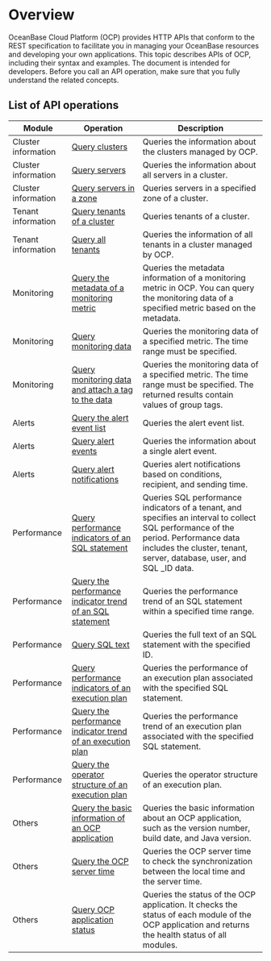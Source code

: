 Overview 
=============================

OceanBase Cloud Platform (OCP) provides HTTP APIs that conform to the REST specification to facilitate you in managing your OceanBase resources and developing your own applications. This topic describes APIs of OCP, including their syntax and examples. The document is intended for developers. Before you call an API operation, make sure that you fully understand the related concepts. 

**List of API operations** 
-----------------------------------------------




|            Module            |                                                 Operation                                                 |                                                                                                 Description                                                                                                  |
|------------------------------|-----------------------------------------------------------------------------------------------------------|--------------------------------------------------------------------------------------------------------------------------------------------------------------------------------------------------------------|
| Cluster information          | [Query clusters](300.cluster-information/100.query-clusters.md)                                             | Queries the information about the clusters managed by OCP.                                                                                                                                                   |
| Cluster information          | [Query servers](300.cluster-information/2400.query-servers.md)                                              | Queries the information about all servers in a cluster.                                                                                                                                                      |
| Cluster information          | [Query servers in a zone](300.cluster-information/2500.query-servers-in-a-zone.md)                                    | Queries servers in a specified zone of a cluster.                                                                                                                                                            |
| Tenant information           | [Query tenants of a cluster](400.tenant-information/100.query-tenants-of-a-cluster.md)                                 | Queries tenants of a cluster.                                                                                                                                                                                |
| Tenant information           | [Query all tenants](400.tenant-information/200.query-all-tenants.md)                                          | Queries the information of all tenants in a cluster managed by OCP.                                                                                                                                          |
|  Monitoring  | [Query the metadata of a monitoring metric](800.monitoring/100.query-the-metadata-of-a-monitoring-metric.md)                  | Queries the metadata information of a monitoring metric in OCP. You can query the monitoring data of a specified metric based on the metadata.                                                               |
|  Monitoring  | [Query monitoring data](800.monitoring/200.query-monitoring-data.md)                                      | Queries the monitoring data of a specified metric. The time range must be specified.                                                                                                                         |
|  Monitoring  | [Query monitoring data and attach a tag to the data](800.monitoring/300.query-monitoring-data-and-attach-a-tag-to-the-data.md)         | Queries the monitoring data of a specified metric. The time range must be specified. The returned results contain values of group tags.                                                                      |
| Alerts                       | [Query the alert event list](900.alert/100.alert-events/100.query-the-alert-event-list.md)                                 | Queries the alert event list.                                                                                                                                                                                |
| Alerts                       | [Query alert events](900.alert/100.alert-events/200.query-alert-events.md)                                         | Queries the information about a single alert event.                                                                                                                                                          |
| Alerts                       | [Query alert notifications](900.alert/200.alert-notification/100.query-alert-notifications.md)                                  | Queries alert notifications based on conditions, recipient, and sending time.                                                                                                                                |
|  Performance | [Query performance indicators of an SQL statement](1400.sql-performance/100.query-performance-indicators-of-an-sqL-statement.md)           | Queries SQL performance indicators of a tenant, and specifies an interval to collect SQL performance of the period. Performance data includes the cluster, tenant, server, database, user, and SQL _ID data. |
|  Performance | [Query the performance indicator trend of an SQL statement](1400.sql-performance/200.query-the-performance-indicator-trend-of-an-sqL-state.md)  | Queries the performance trend of an SQL statement within a specified time range.                                                                                                                             |
|  Performance | [Query SQL text](1400.sql-performance/300.query-sql-text.md)                                             | Queries the full text of an SQL statement with the specified ID.                                                                                                                                             |
|  Performance | [Query performance indicators of an execution plan](1400.sql-performance/400.query-performance-indicators-of-an-execution-plan.md)          | Queries the performance of an execution plan associated with the specified SQL statement.                                                                                                                    |
|  Performance | [Query the performance indicator trend of an execution plan](1400.sql-performance/500.query-the-performance-indicator-trend-of-an-execution-plan.md) | Queries the performance trend of an execution plan associated with the specified SQL statement.                                                                                                              |
|  Performance | [Query the operator structure of an execution plan](1400.sql-performance/600.query-the-operator-structure-of-an-execution-plan.md)          | Queries the operator structure of an execution plan.                                                                                                                                                         |
|  Others      | [Query the basic information of an OCP application](1600.other/100.query-the-basic-information-of-an-ocp-application.md)          | Queries the basic information about an OCP application, such as the version number, build date, and Java version.                                                                                            |
|  Others      | [Query the OCP server time](1600.other/200.query-ocp-server-time.md)                                  | Queries the OCP server time to check the synchronization between the local time and the server time.                                                                                                         |
|  Others      | [Query OCP application status](1600.other/300.query-ocp-application-status.md)                               | Queries the status of the OCP application. It checks the status of each module of the OCP application and returns the health status of all modules.                                                          |




